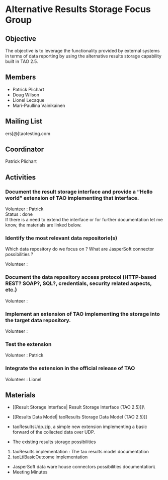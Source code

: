 <!--
author:
    - 'Patrick Plichart'
created_at: '2013-10-15 10:48:26'
updated_at: '2013-10-17 14:31:22'
tags:
    - 'Contribution Focus Groups'
-->

Alternative Results Storage Focus Group
=======================================

Objective
---------

The objective is to leverage the functionality provided by external systems in terms of data reporting by using the alternative results storage capability built in TAO 2.5.

Members
-------

-   Patrick Plichart
-   Doug Wilson
-   Lionel Lecaque
-   Mari-Paullina Vainikainen

Mailing List
------------

ers[@]taotesting.com

Coordinator
-----------

Patrick Plichart

Activities
----------

### Document the result storage interface and provide a “Hello world” extension of TAO implementing that interface.

Volunteer : Patrick\
Status : done\
If there is a need to extend the interface or for further documentation let me know, the materials are linked below.

### Identify the most relevant data repositorie(s)

Which data repository do we focus on ? What are JasperSoft connector possibilities ?

Volunteer :

### Document the data repository access protocol (HTTP-based REST? SOAP?, SQL?, credentials, security related aspects, etc.)

Volunteer :

### Implement an extension of TAO implementing the storage into the target data repository.

Volunteer :

### Test the extension

Volunteer : Patrick

### Integrate the extension in the official release of TAO

Volunteer : Lionel

Materials
---------

- [[Result Storage Interface| Result Storage Interface (TAO 2.5)]]\
- [[Results Data Model| taoResults Storage Data Model (TAO 2.5)]]

- taoResultsUdp.zip, a simple new extension implementing a basic forward of the collected data over UDP.

- The existing results storage possibilities

1.  taoResults implementation : The tao results model documentation
2.  taoLtiBasicOutcome implementation

- JasperSoft data ware house connectors possibilities documentation\
- Meeting Minutes



